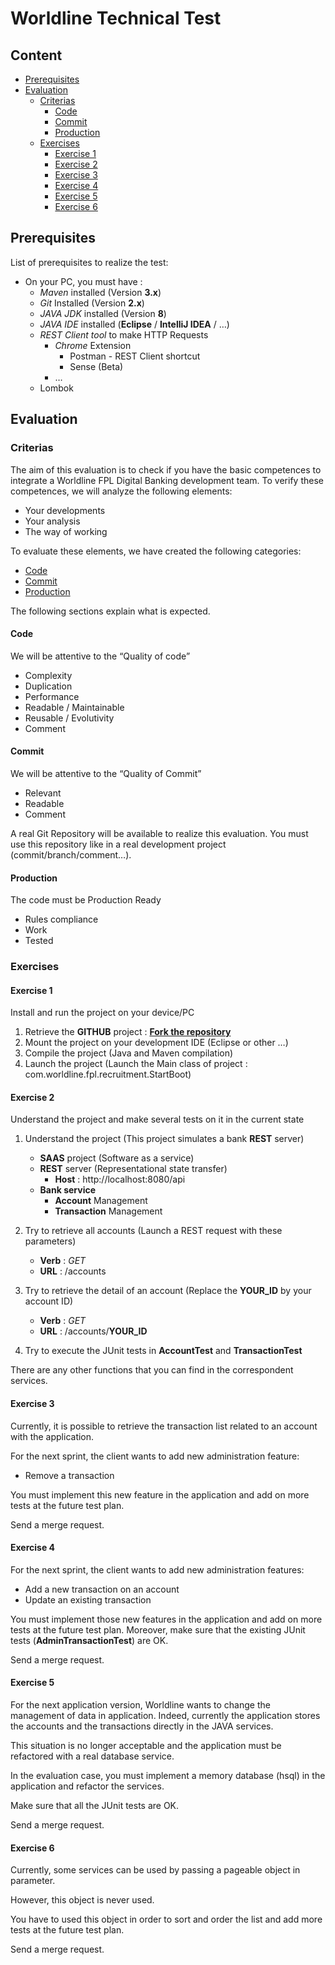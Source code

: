 # Worldline Technical Test

## Content

* [Prerequisites](#prerequisites)
* [Evaluation](#eval)
	* [Criterias](#criterias)
		* [Code](#code)
		* [Commit](#commit)
		* [Production](#prod)
	* [Exercises](#exercises)
		* [Exercise 1](#exercise1)
		* [Exercise 2](#exercise2)
		* [Exercise 3](#exercise3)
		* [Exercise 4](#exercise4)
		* [Exercise 5](#exercise5)
		* [Exercise 6](#exercise6)

## <a name="prerequisites"></a>Prerequisites

List of prerequisites to realize the test:
* On your PC, you must have :
   * _Maven_ installed (Version __3.x__)
   * _Git_ Installed (Version __2.x__) 
   * _JAVA JDK_ installed (Version __8__)
   * _JAVA IDE_ installed (__Eclipse__ / __IntelliJ IDEA__ / …)
   * _REST Client tool_ to make HTTP Requests 
     * _Chrome_ Extension
       * Postman - REST Client shortcut
       * Sense (Beta)
     * …
   * Lombok     

## <a name="eval"></a>Evaluation
### <a name="criterias"></a>Criterias

The aim of this evaluation is to check if you have the basic competences to integrate a Worldline FPL Digital Banking development team. To verify these competences, we will analyze the following elements: 

* Your developments
* Your analysis
* The way of working

To evaluate these elements, we have created the following categories:

* [Code](#code)
* [Commit](#commit)
* [Production](#prod)

The following sections explain what is expected. 

#### <a name="code"></a>Code

We will be attentive to the “Quality of code”
* Complexity
* Duplication
* Performance
* Readable / Maintainable
* Reusable / Evolutivity
* Comment

#### <a name="commit"></a>Commit

We will be attentive to the “Quality of Commit”

* Relevant 
* Readable
* Comment

A real Git Repository will be available to realize this evaluation. You must use this repository like in a real development project (commit/branch/comment…).

#### <a name="prod"></a>Production

The code must be Production Ready
* Rules compliance
* Work
* Tested

### <a name="exercises"></a>Exercises

#### <a name="exercise1"></a>Exercise 1

Install and run the project on your device/PC

1. Retrieve the __GITHUB__ project : [__Fork the repository__](https://help.github.com/articles/fork-a-repo/)
2. Mount the project on your development IDE (Eclipse or other …)
3. Compile the project (Java and Maven compilation)
4. Launch the project (Launch the Main class of project : com.worldline.fpl.recruitment.StartBoot)

#### <a name="exercise2"></a>Exercise 2

Understand the project and make several tests on it in the current state 

1.	Understand the project (This project simulates a bank __REST__ server)
	* __SAAS__ project (Software as a service)
	* __REST__ server (Representational state transfer)
		* __Host__ : http://localhost:8080/api
	* __Bank service__
		* __Account__ Management
		* __Transaction__ Management

2.	Try to retrieve all accounts (Launch a REST request with these parameters)
	* __Verb__ : _GET_
	* __URL__ : /accounts

3.	Try to retrieve the detail of an account (Replace the __YOUR_ID__ by your account ID)
	* __Verb__ : _GET_
	* __URL__ : /accounts/__YOUR_ID__

4. Try to execute the JUnit tests in __AccountTest__ and __TransactionTest__

There are any other functions that you can find in the correspondent services.

#### <a name="exercise3"></a>Exercise 3

Currently, it is possible to retrieve the transaction list related to an account with the application.

For the next sprint, the client wants to add new administration feature:
* Remove a transaction

You must implement this new feature in the application and add on more tests at the future test plan.

Send a merge request.

#### <a name="exercise4"></a>Exercise 4

For the next sprint, the client wants to add new administration features:
* Add a new transaction on an account
* Update an existing transaction

You must implement those new features in the application and add on more tests at the future test plan.
Moreover, make sure that the existing JUnit tests (__AdminTransactionTest__) are OK.

Send a merge request.

#### <a name="exercise5"></a>Exercise 5

For the next application version, Worldline wants to change the management of data in application. Indeed, currently the application stores the accounts and the transactions directly in the JAVA services. 

This situation is no longer acceptable and the application must be refactored with a real database service.

In the evaluation case, you must implement a memory database (hsql) in the application and refactor the services.

Make sure that all the JUnit tests are OK.

Send a merge request.

#### <a name="exercise6"></a>Exercise 6

Currently, some services can be used by passing a pageable object in parameter.

However, this object is never used.

You have to used this object in order to sort and order the list and add more tests at the future test plan.

Send a merge request.
